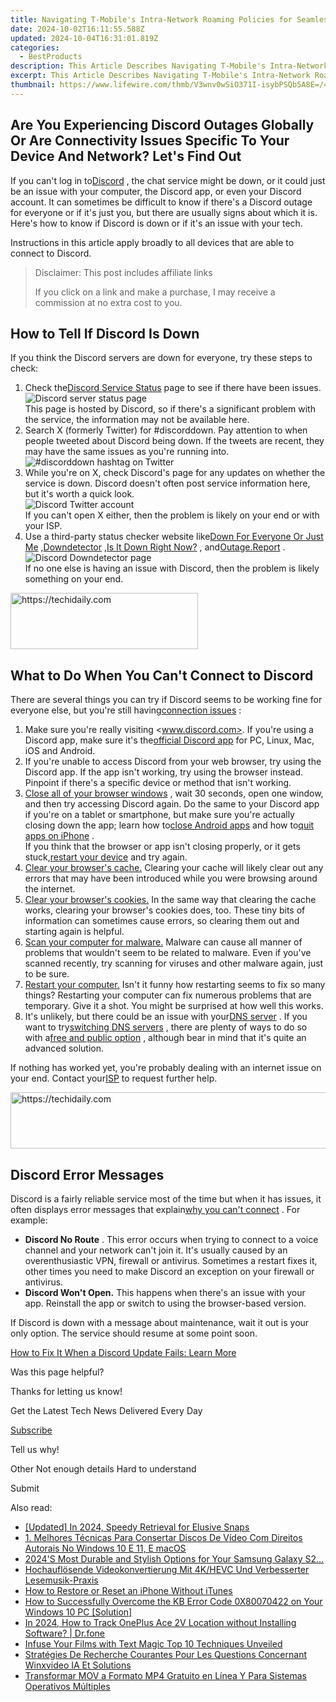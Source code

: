```yaml
---
title: Navigating T-Mobile's Intra-Network Roaming Policies for Seamless Connectivity
date: 2024-10-02T16:11:55.588Z
updated: 2024-10-04T16:31:01.819Z
categories:
  - BestProducts
description: This Article Describes Navigating T-Mobile's Intra-Network Roaming Policies for Seamless Connectivity
excerpt: This Article Describes Navigating T-Mobile's Intra-Network Roaming Policies for Seamless Connectivity
thumbnail: https://www.lifewire.com/thmb/V3wnv0wSiO371I-isybPSQb5A8E=/400x300/filters:no_upscale():max_bytes(150000):strip_icc():format(webp)/female-traveller-texting-at-airport-check-in-desk-142309131-5a0b352813f1290037c17caf.jpg
---
```


## Are You Experiencing Discord Outages Globally Or Are Connectivity Issues Specific To Your Device And Network? Let's Find Out
 If you can't log in to[Discord](https://www.lifewire.com/discord-4174046) , the chat service might be down, or it could just be an issue with your computer, the Discord app, or even your Discord account. It can sometimes be difficult to know if there's a Discord outage for everyone or if it's just you, but there are usually signs about which it is. Here's how to know if Discord is down or if it's an issue with your tech.

 Instructions in this article apply broadly to all devices that are able to connect to Discord.

>  Disclaimer: This post includes affiliate links
>
>  If you click on a link and make a purchase, I may receive a commission at no extra cost to you.
>

## How to Tell If Discord Is Down

 If you think the Discord servers are down for everyone, try these steps to check:

1. Check the[Discord Service Status](https://status.discord.com) page to see if there have been issues.  
![Discord server status page](https://www.lifewire.com/thmb/yFSV49MklrykNCgZ93liSe1qZt0=/1500x0/filters:no_upscale():max_bytes(150000):strip_icc():format(webp)/is-discord-down-or-is-it-just-you-50256951-64f18a956bac488899f2b478d1c286a9.jpg)  
 This page is hosted by Discord, so if there's a significant problem with the service, the information may not be available here.
2. Search X (formerly Twitter) for #discorddown. Pay attention to when people tweeted about Discord being down. If the tweets are recent, they may have the same issues as you're running into.  
![#discorddown hashtag on Twitter](https://www.lifewire.com/thmb/VTkvVzzWtl2q1P78ZIep47rwOBo=/1500x0/filters:no_upscale():max_bytes(150000):strip_icc():format(webp)/is-discord-down-or-is-it-just-you-50256952-c360b9c4c6d64c2e8214179b37a1931a.jpg)
3. While you're on X, check Discord's page for any updates on whether the service is down. Discord doesn't often post service information here, but it's worth a quick look.  
![Discord Twitter account](https://www.lifewire.com/thmb/duH1jCzJjaIdBXNdYvzfWT2dzjk=/1500x0/filters:no_upscale():max_bytes(150000):strip_icc():format(webp)/is-discord-down-or-is-it-just-you-50256953-0ac75f448e784f739501c218e70589b5.jpg)  
 If you can't open X either, then the problem is likely on your end or with your ISP.
4. Use a third-party status checker website like[Down For Everyone Or Just Me](https://downforeveryoneorjustme.com/discord) ,[Downdetector](https://downdetector.com/status/discord/) ,[Is It Down Right Now?](https://www.isitdownrightnow.com/discord.com.html) , and[Outage.Report](https://outage.report/discord) .  
![Discord Downdetector page](https://www.lifewire.com/thmb/Dkbd1Gn7UxOCVbebPQPG9QuzVpQ=/1500x0/filters:no_upscale():max_bytes(150000):strip_icc():format(webp)/is-discord-down-or-is-it-just-you-50256954-e47fef8c259d4a9d805e652ae722fcbd.jpg)  
 If no one else is having an issue with Discord, then the problem is likely something on your end.

<!-- affiliate ads begin -->
<a href="https://aligracehair.sjv.io/c/5597632/1997675/19272" target="_top" id="1997675">
  <img src="//a.impactradius-go.com/display-ad/19272-1997675" border="0" alt="https://techidaily.com" width="300" height="90"/>
</a>
<img height="0" width="0" src="https://aligracehair.sjv.io/i/5597632/1997675/19272" style="position:absolute;visibility:hidden;" border="0" />
<!-- affiliate ads end -->

## What to Do When You Can't Connect to Discord

 There are several things you can try if Discord seems to be working fine for everyone else, but you're still having[connection issues](https://www.lifewire.com/fix-connection-issues-discord-5086484) :

1. Make sure you're really visiting <www.discord.com>. If you're using a Discord app, make sure it's the[official Discord app](https://discord.com/download) for PC, Linux, Mac, iOS and Android.
2. If you're unable to access Discord from your web browser, try using the Discord app. If the app isn't working, try using the browser instead. Pinpoint if there's a specific device or method that isn't working.
3. [Close all of your browser windows](https://www.lifewire.com/close-all-tabs-computer-android-browsers-4173831) , wait 30 seconds, open one window, and then try accessing Discord again. Do the same to your Discord app if you're on a tablet or smartphone, but make sure you're actually closing down the app; learn how to[close Android apps](https://www.lifewire.com/close-apps-on-android-4164116) and how to[quit apps on iPhone](https://www.lifewire.com/quit-apps-on-iphone-2000287) .  
 If you think that the browser or app isn't closing properly, or it gets stuck,[restart your device](https://www.lifewire.com/why-does-restarting-seem-to-fix-most-computer-problems-2624569) and try again.
4. [Clear your browser's cache.](https://www.lifewire.com/how-to-clear-cache-2617980) Clearing your cache will likely clear out any errors that may have been introduced while you were browsing around the internet.
5. [Clear your browser's cookies.](https://www.lifewire.com/how-to-delete-cookies-2617981) In the same way that clearing the cache works, clearing your browser's cookies does, too. These tiny bits of information can sometimes cause errors, so clearing them out and starting again is helpful.
6. [Scan your computer for malware.](https://www.lifewire.com/properly-scan-your-computer-for-viruses-and-other-malware-2624526) Malware can cause all manner of problems that wouldn't seem to be related to malware. Even if you've scanned recently, try scanning for viruses and other malware again, just to be sure.
7. [Restart your computer.](https://www.lifewire.com/how-to-reboot-a-computer-2624568) Isn't it funny how restarting seems to fix so many things? Restarting your computer can fix numerous problems that are temporary. Give it a shot. You might be surprised at how well this works.
8. It's unlikely, but there could be an issue with your[DNS server](https://www.lifewire.com/what-is-a-dns-server-2625854) . If you want to try[switching DNS servers](https://www.lifewire.com/how-to-change-dns-server-settings-2617979) , there are plenty of ways to do so with a[free and public option](https://www.lifewire.com/free-and-public-dns-servers-2626062) , although bear in mind that it's quite an advanced solution.

 If nothing has worked yet, you're probably dealing with an internet issue on your end. Contact your[ISP](https://www.lifewire.com/internet-service-provider-isp-2625924) to request further help.

<!-- affiliate ads begin -->
<a href="https://appsumo.8odi.net/c/5597632/2094429/7443" target="_top" id="2094429">
  <img src="//a.impactradius-go.com/display-ad/7443-2094429" border="0" alt="https://techidaily.com" width="728" height="90"/>
</a>
<img height="0" width="0" src="https://appsumo.8odi.net/i/5597632/2094429/7443" style="position:absolute;visibility:hidden;" border="0" />
<!-- affiliate ads end -->

## Discord Error Messages

 Discord is a fairly reliable service most of the time but when it has issues, it often displays error messages that explain[why you can't connect](https://www.lifewire.com/fix-it-when-discord-wont-open-5076489) . For example:

* **Discord No Route** . This error occurs when trying to connect to a voice channel and your network can't join it. It's usually caused by an overenthusiastic VPN, firewall or antivirus. Sometimes a restart fixes it, other times you need to make Discord an exception on your firewall or antivirus.
* **Discord Won't Open.** This happens when there's an issue with your app. Reinstall the app or switch to using the browser-based version.

 If Discord is down with a message about maintenance, wait it out is your only option. The service should resume at some point soon.

[How to Fix It When a Discord Update Fails: Learn More](https://www.lifewire.com/fix-failed-discord-update-5080924)

Was this page helpful?

Thanks for letting us know!

 Get the Latest Tech News Delivered Every Day

[Subscribe](https://www.lifewire.com/#)

Tell us why!

 Other  Not enough details  Hard to understand

 Submit

<ins class="adsbygoogle"
     style="display:block"
     data-ad-format="autorelaxed"
     data-ad-client="ca-pub-7571918770474297"
     data-ad-slot="1223367746"></ins>

<ins class="adsbygoogle"
     style="display:block"
     data-ad-client="ca-pub-7571918770474297"
     data-ad-slot="8358498916"
     data-ad-format="auto"
     data-full-width-responsive="true"></ins>

<span class="atpl-alsoreadstyle">Also read:</span>
<div><ul>
<li><a href="https://snapchat-videos.techidaily.com/updated-in-2024-speedy-retrieval-for-elusive-snaps/"><u>[Updated] In 2024, Speedy Retrieval for Elusive Snaps</u></a></li>
<li><a href="https://techtrends.techidaily.com/1-melhores-tecnicas-para-consertar-discos-de-video-com-direitos-autorais-no-windows-10-e-11-e-macos/"><u>1. Melhores Técnicas Para Consertar Discos De Vídeo Com Direitos Autorais No Windows 10 E 11, E macOS</u></a></li>
<li><a href="https://buynow-reviews.techidaily.com/2024s-most-durable-and-stylish-options-for-your-samsung-galaxy-s2/"><u>2024'S Most Durable and Stylish Options for Your Samsung Galaxy S2...</u></a></li>
<li><a href="https://techtrends.techidaily.com/hochauflosende-videokonvertierung-mit-4khevc-und-verbesserter-lesemusik-praxis/"><u>Hochauflösende Videokonvertierung Mit 4K/HEVC Und Verbesserter Lesemusik-Praxis</u></a></li>
<li><a href="https://fox-that.techidaily.com/how-to-restore-or-reset-an-iphone-without-itunes/"><u>How to Restore or Reset an iPhone Without iTunes</u></a></li>
<li><a href="https://technical-tips.techidaily.com/how-to-successfully-overcome-the-kb-error-code-0x80070422-on-your-windows-10-pc-solution/"><u>How to Successfully Overcome the KB Error Code 0X80070422 on Your Windows 10 PC [Solution]</u></a></li>
<li><a href="https://android-location-track.techidaily.com/in-2024-how-to-track-oneplus-ace-2v-location-without-installing-software-drfone-by-drfone-virtual-android/"><u>In 2024, How to Track OnePlus Ace 2V Location without Installing Software? | Dr.fone</u></a></li>
<li><a href="https://extra-resources.techidaily.com/infuse-your-films-with-text-magic-top-10-techniques-unveiled/"><u>Infuse Your Films with Text Magic Top 10 Techniques Unveiled</u></a></li>
<li><a href="https://techtrends.techidaily.com/strategies-de-recherche-courantes-pour-les-questions-concernant-winxvideo-ia-et-solutions/"><u>Stratégies De Recherche Courantes Pour Les Questions Concernant Winxvideo IA Et Solutions</u></a></li>
<li><a href="https://techtrends.techidaily.com/transformar-mov-a-formato-mp4-gratuito-en-linea-y-para-sistemas-operativos-multiples/"><u>Transformar MOV a Formato MP4 Gratuito en Línea Y Para Sistemas Operativos Múltiples</u></a></li>
</ul></div>

